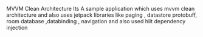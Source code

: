 MVVM Clean Architecture
Its A sample application which uses mvvm clean architecture and also uses jetpack libraries like paging , datastore protobuff, room database ,databinding , navigation and also used hilt dependency injection
